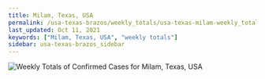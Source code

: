 ```yaml
---
title: Milam, Texas, USA
permalink: /usa-texas-brazos/weekly_totals/usa-texas-milam-weekly_totals.html
last_updated: Oct 11, 2021
keywords: ["Milam, Texas, USA", "weekly totals"]
sidebar: usa-texas-brazos_sidebar
---
```


![Weekly Totals of Confirmed Cases for Milam, Texas, USA](/covid_tracker/images/graphs/usa-texas-milam-weekly_totals_graph.png)
